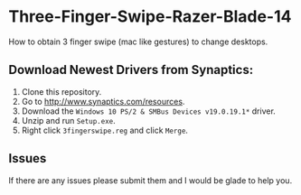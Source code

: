 # Three-Finger-Swipe-Razer-Blade-14
How to obtain 3 finger swipe (mac like gestures) to change desktops.

## Download Newest Drivers from Synaptics:
1.  Clone this repository.
2.  Go to http://www.synaptics.com/resources.
1.  Download the `Windows 10 PS/2 & SMBus Devices v19.0.19.1*` driver.
2.  Unzip and run `Setup.exe`.
4.  Right click `3fingerswipe.reg` and click `Merge`.

## Issues
If there are any issues please submit them and I would be glade to help you. 

